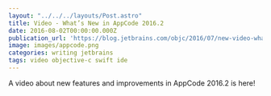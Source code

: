 ```yaml
---
layout: "../../../layouts/Post.astro"
title: Video - What’s New in AppCode 2016.2
date: 2016-08-02T00:00:00.000Z
publication_url: 'https://blog.jetbrains.com/objc/2016/07/new-video-whats-new-in-appcode-2016-2/'
image: images/appcode.png
categories: writing jetbrains
tags: video objective-c swift ide
---
```


A video about new features and improvements in AppCode 2016.2 is here!
